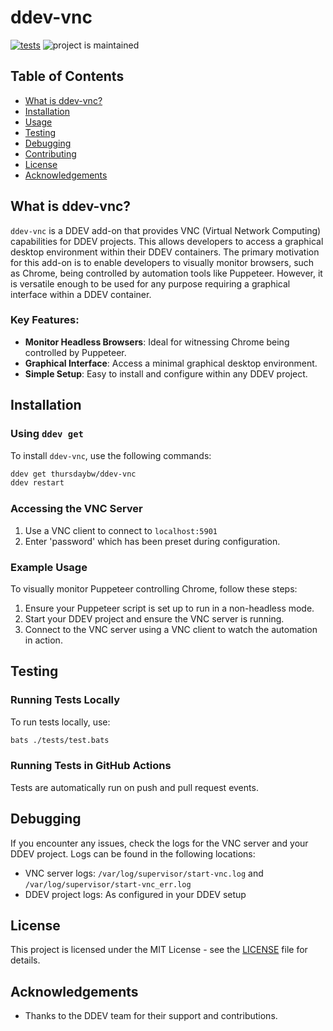 
# ddev-vnc

[![tests](https://github.com/thursdaybw/ddev-vnc/actions/workflows/tests.yml/badge.svg)](https://github.com/thursdaybw/ddev-vnc/actions/workflows/tests.yml) ![project is maintained](https://img.shields.io/maintenance/yes/2024.svg)

## Table of Contents
- [What is ddev-vnc?](#what-is-ddev-vnc)
- [Installation](#installation)
- [Usage](#usage)
- [Testing](#testing)
- [Debugging](#debugging)
- [Contributing](#contributing)
- [License](#license)
- [Acknowledgements](#acknowledgements)

## What is ddev-vnc?
`ddev-vnc` is a DDEV add-on that provides VNC (Virtual Network Computing) capabilities for DDEV projects. This allows developers to access a graphical desktop environment within their DDEV containers. The primary motivation for this add-on is to enable developers to visually monitor browsers, such as Chrome, being controlled by automation tools like Puppeteer. However, it is versatile enough to be used for any purpose requiring a graphical interface within a DDEV container.

### Key Features:
- **Monitor Headless Browsers**: Ideal for witnessing Chrome being controlled by Puppeteer.
- **Graphical Interface**: Access a minimal graphical desktop environment.
- **Simple Setup**: Easy to install and configure within any DDEV project.

## Installation
### Using `ddev get`
To install `ddev-vnc`, use the following commands:
```bash
ddev get thursdaybw/ddev-vnc
ddev restart
```

### Accessing the VNC Server
1. Use a VNC client to connect to `localhost:5901`
2. Enter 'password' which has been preset during configuration. 

### Example Usage
To visually monitor Puppeteer controlling Chrome, follow these steps:
1. Ensure your Puppeteer script is set up to run in a non-headless mode.
2. Start your DDEV project and ensure the VNC server is running.
3. Connect to the VNC server using a VNC client to watch the automation in action.

## Testing
### Running Tests Locally
To run tests locally, use:
```bash
bats ./tests/test.bats
```

### Running Tests in GitHub Actions
Tests are automatically run on push and pull request events.

## Debugging
If you encounter any issues, check the logs for the VNC server and your DDEV project. Logs can be found in the following locations:
- VNC server logs: `/var/log/supervisor/start-vnc.log` and `/var/log/supervisor/start-vnc_err.log`
- DDEV project logs: As configured in your DDEV setup

## License
This project is licensed under the MIT License - see the [LICENSE](LICENSE) file for details.

## Acknowledgements
- Thanks to the DDEV team for their support and contributions.
